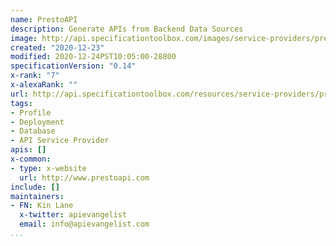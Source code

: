 ```yaml
---
name: PrestoAPI
description: Generate APIs from Backend Data Sources
image: http://api.specificationtoolbox.com/images/service-providers/prestoapi.jpg
created: "2020-12-23"
modified: 2020-12-24PST10:05:00-28800
specificationVersion: "0.14"
x-rank: "7"
x-alexaRank: ""
url: http://api.specificationtoolbox.com/resources/service-providers/prestoapi/
tags:
- Profile
- Deployment
- Database
- API Service Provider
apis: []
x-common:
- type: x-website
  url: http://www.prestoapi.com
include: []
maintainers:
- FN: Kin Lane
  x-twitter: apievangelist
  email: info@apievangelist.com
...
```

